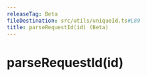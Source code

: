 ```yaml
---
releaseTag: Beta
fileDestination: src/utils/uniqueId.ts#L89
title: parseRequestId(id) (Beta)
---
```


# parseRequestId(id)
